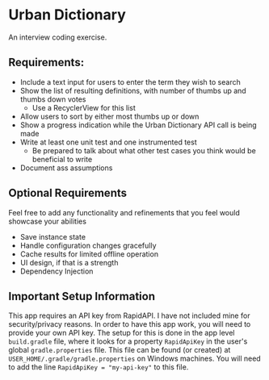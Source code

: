 # Urban Dictionary
An interview coding exercise.

## Requirements:
- Include a text input for users to enter the term they wish to search
- Show the list of resulting definitions, with number of thumbs up and thumbs down votes
	* Use a RecyclerView for this list
- Allow users to sort by either most thumbs up or down
- Show a progress indication while the Urban Dictionary API call is being made
- Write at least one unit test and one instrumented test
	* Be prepared to talk about what other test cases you think would be beneficial to write
- Document ass assumptions

## Optional Requirements

Feel free to add any functionality and refinements that you feel would showcase your abilities
- Save instance state
- Handle configuration changes gracefully
- Cache results for limited offline operation
- UI design, if that is a strength
- Dependency Injection

## Important Setup Information

This app requires an API key from RapidAPI.  I have not included mine for security/privacy reasons.  In order to have this app work, you will need to provide your own API key.  The setup for this is done in the app level `build.gradle` file, where it looks for a property `RapidApiKey` in the user's global `gradle.properties` file.  This file can be found (or created) at `USER_HOME/.gradle/gradle.properties` on Windows machines.  You will need to add the line `RapidApiKey = "my-api-key"` to this file.
